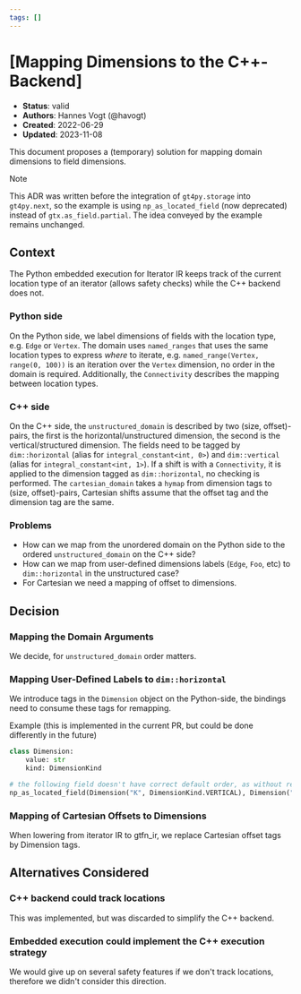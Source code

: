 ```yaml
---
tags: []
---
```


# [Mapping Dimensions to the C++-Backend]

- **Status**: valid
- **Authors**: Hannes Vogt (@havogt)
- **Created**: 2022-06-29
- **Updated**: 2023-11-08

This document proposes a (temporary) solution for mapping domain dimensions to field dimensions.

> [!NOTE]
> This ADR was written before the integration of `gt4py.storage` into `gt4py.next`, so the example is using `np_as_located_field` (now deprecated) instead of `gtx.as_field.partial`. The idea conveyed by the example remains unchanged.

## Context

The Python embedded execution for Iterator IR keeps track of the current location type of an iterator (allows safety checks) while the C++ backend does not.

### Python side

On the Python side, we label dimensions of fields with the location type, e.g. `Edge` or `Vertex`. The domain uses `named_ranges` that uses the same location types to express _where_ to iterate, e.g. `named_range(Vertex, range(0, 100))` is an iteration over the `Vertex` dimension, no order in the domain is required. Additionally, the `Connectivity` describes the mapping between location types.

### C++ side

On the C++ side, the `unstructured_domain` is described by two (size, offset)-pairs, the first is the horizontal/unstructured dimension, the second is the vertical/structured dimension. The fields need to be tagged by `dim::horizontal` (alias for `integral_constant<int, 0>`) and `dim::vertical` (alias for `integral_constant<int, 1>`). If a shift is with a `Connectivity`, it is applied to the dimension tagged as `dim::horizontal`, no checking is performed.
The `cartesian_domain` takes a `hymap` from dimension tags to (size, offset)-pairs, Cartesian shifts assume that the offset tag and the dimension tag are the same.

### Problems

- How can we map from the unordered domain on the Python side to the ordered `unstructured_domain` on the C++ side?
- How can we map from user-defined dimensions labels (`Edge`, `Foo`, etc) to `dim::horizontal` in the unstructured case?
- For Cartesian we need a mapping of offset to dimensions.

## Decision

### Mapping the Domain Arguments

We decide, for `unstructured_domain` order matters.

### Mapping User-Defined Labels to `dim::horizontal`

We introduce tags in the `Dimension` object on the Python-side, the bindings need to consume these tags for remapping.

Example (this is implemented in the current PR, but could be done differently in the future)

```python
class Dimension:
    value: str
    kind: DimensionKind

# the following field doesn't have correct default order, as without remapping we would interpret first dimension as dim::horizontal
np_as_located_field(Dimension("K", DimensionKind.VERTICAL), Dimension("Vertex", DimensionKind.HORIZONTAL))
```

### Mapping of Cartesian Offsets to Dimensions

When lowering from iterator IR to gtfn_ir, we replace Cartesian offset tags by Dimension tags.

## Alternatives Considered

### C++ backend could track locations

This was implemented, but was discarded to simplify the C++ backend.

### Embedded execution could implement the C++ execution strategy

We would give up on several safety features if we don't track locations, therefore we didn't consider this direction.
